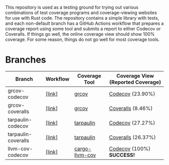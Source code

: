 This repository is used as a testing ground for trying out various combinations
of test coverage programs and coverage-viewing websites for use with Rust code.
The repository contains a simple library with tests, and each non-default
branch has a GitHub Actions workflow that prepares a coverage report using some
tool and submits a report to either Codecov or Coveralls.  If things go well,
the online coverage view should show 100% coverage.  For some reason, things do
not go well for most coverage tools.

Branches
========

| Branch | Workflow | Coverage Tool | Coverage View (Reported Coverage) |
| ------ | -------- | ------------- | --------------------------------- |
| grcov-codecov | [[link]](https://github.com/jwodder/rust-coverage-test/blob/grcov-codecov/.github/workflows/test.yml) | [grcov](https://github.com/mozilla/grcov) | [Codecov](https://app.codecov.io/gh/jwodder/rust-coverage-test/branch/grcov-codecov) (23.90%) |
| grcov-coveralls | [[link]](https://github.com/jwodder/rust-coverage-test/blob/grcov-coveralls/.github/workflows/test.yml) | [grcov](https://github.com/mozilla/grcov) | [Coveralls](https://coveralls.io/github/jwodder/rust-coverage-test?branch=grcov-coveralls) (8.46%) |
| tarpaulin-codecov | [[link]](https://github.com/jwodder/rust-coverage-test/blob/tarpaulin-codecov/.github/workflows/test.yml) | [tarpaulin](https://github.com/xd009642/tarpaulin) | [Codecov](https://app.codecov.io/gh/jwodder/rust-coverage-test/branch/tarpaulin-codecov) (27.27%) |
| tarpaulin-coveralls | [[link]](https://github.com/jwodder/rust-coverage-test/blob/tarpaulin-coveralls/.github/workflows/test.yml) | [tarpaulin](https://github.com/xd009642/tarpaulin) | [Coveralls](https://coveralls.io/github/jwodder/rust-coverage-test?branch=tarpaulin-coveralls) (26.37%) |
| llvm-cov-codecov | [[link]](https://github.com/jwodder/rust-coverage-test/blob/llvm-cov-codecov/.github/workflows/test.yml) | [cargo-llvm-cov](https://github.com/taiki-e/cargo-llvm-cov) | [Codecov](https://app.codecov.io/gh/jwodder/rust-coverage-test/branch/llvm-cov-codecov) (100%) **SUCCESS!** |
